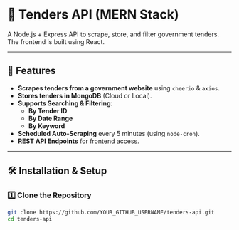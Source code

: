 # 📢 Tenders API (MERN Stack)

A Node.js + Express API to scrape, store, and filter government tenders. The frontend is built using React.

---

## 🚀 Features

- **Scrapes tenders from a government website** using `cheerio` & `axios`.
- **Stores tenders in MongoDB** (Cloud or Local).
- **Supports Searching & Filtering**:
  - **By Tender ID**
  - **By Date Range**
  - **By Keyword**
- **Scheduled Auto-Scraping** every 5 minutes (using `node-cron`).
- **REST API Endpoints** for frontend access.

---

## 🛠️ Installation & Setup

### **1️⃣ Clone the Repository**

```sh
git clone https://github.com/YOUR_GITHUB_USERNAME/tenders-api.git
cd tenders-api
```
